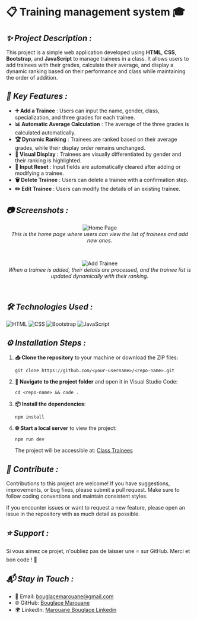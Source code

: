 # 📋 **Training management system** 🎓

## ***✨ Project Description :***
This project is a simple web application developed using **HTML**, **CSS**, **Bootstrap**, and **JavaScript** to manage trainees in a class. It allows users to add trainees with their grades, calculate their average, and display a dynamic ranking based on their performance and class while maintaining the order of addition.

## ***🔧 Key Features :***

- **➕ Add a Trainee** : Users can input the name, gender, class, specialization, and three grades for each trainee.
- **📊 Automatic Average Calculation** : The average of the three grades is calculated automatically.
- **🏆 Dynamic Ranking** : Trainees are ranked based on their average grades, while their display order remains unchanged.
- **🎨 Visual Display** : Trainees are visually differentiated by gender and their ranking is highlighted.
- **🧹 Input Reset** : Input fields are automatically cleared after adding or modifying a trainee.
- **🗑️ Delete Trainee** : Users can delete a trainee with a confirmation step.
- **✏️ Edit Trainee** : Users can modify the details of an existing trainee.

## ***📷 Screenshots :***

<p align="center">
  <img src="images/hoem_page.png" alt="Home Page" />
  <br>
  <em>This is the home page where users can view the list of trainees and add new ones.</em>
</p><br>

<p align="center">
  <img src="images/add_stg.png" alt="Add Trainee" />
  <br>
  <em>When a trainee is added, their details are processed, and the trainee list is updated dynamically with their ranking.</em>
</p><br>

## ***🛠️ Technologies Used :***

![HTML](https://img.shields.io/badge/HTML-5-orange?logo=html5&logoColor=white) ![CSS](https://img.shields.io/badge/CSS-3-blue?logo=css3&logoColor=white) ![Bootstrap](https://img.shields.io/badge/Bootstrap-5-red?logo=Bootstrap&logoColor=white) ![JavaScript](https://img.shields.io/badge/JavaScript-ES6-green?logo=javascript&logoColor=white)

## ***⚙️ Installation Steps :***

1. **📥 Clone the repository** to your machine or download the ZIP files:
   ```
   git clone https://github.com/<your-username>/<repo-name>.git
   ```
2. **📂 Navigate to the project folder** and open it in Visual Studio Code:
   ```
   cd <repo-name> && code .
   ```

3. **📦 Install the dependencies**:
   ```
   npm install
   ```

4. **🌐 Start a local server** to view the project:
   ```
   npm run dev
   ```
   The project will be accessible at: [Class Trainees](https://bouglacemarouane.github.io/Application-Simple-Gestion-Stagiaires/)

## ***🤝 Contribute :***

Contributions to this project are welcome! If you have suggestions, improvements, or bug fixes, please submit a pull request. Make sure to follow coding conventions and maintain consistent styles.

If you encounter issues or want to request a new feature, please open an issue in the repository with as much detail as possible.

## ***⭐ Support :***

Si vous aimez ce projet, n'oubliez pas de laisser une ⭐ sur GitHub. Merci et bon code ! 🚀

## ***📬 Stay in Touch :***

- 📧 Email: bouglacemarouane@gmail.com  
- 🌐 GitHub: [Bouglace Marouane](https://github.com/BouglaceMarouane)
- 🌍 LinkedIn: [Marouane Bouglace Linkedin](https://www.linkedin.com/in/marouane-bouglace-68b17333b/)

